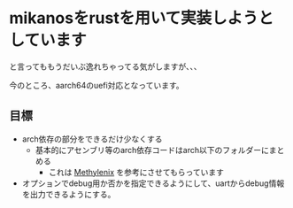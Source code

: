 # mikanosをrustを用いて実装しようとしています
と言ってももうだいぶ逸れちゃってる気がしますが、、、
<!---## 一部のプログラムはMilvusVisorからのコピペとなっています。--->

今のところ、aarch64のuefi対応となっています。

## 目標
- arch依存の部分をできるだけ少なくする
    - 基本的にアセンブリ等のarch依存コードはarch以下のフォルダーにまとめる
        - これは [Methylenix](https://github.com/PG-MANA/Methylenix) を参考にさせてもらっています
- オプションでdebug用か否かを指定できるようにして、uartからdebug情報を出力できるようにする。